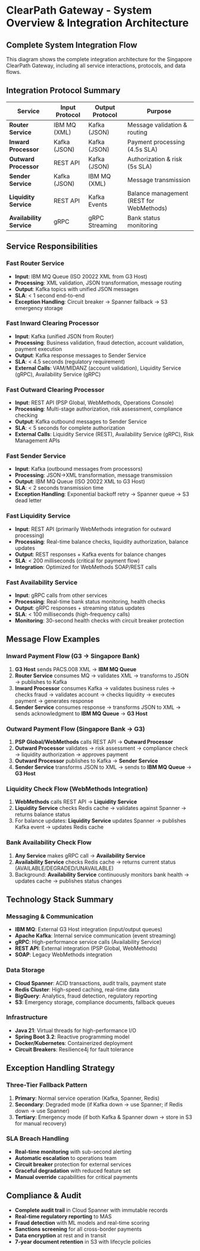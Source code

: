 # ClearPath Gateway - System Overview & Integration Architecture

## Complete System Integration Flow

This diagram shows the complete integration architecture for the Singapore ClearPath Gateway, including all service interactions, protocols, and data flows.

## Integration Protocol Summary

| Service | Input Protocol | Output Protocol | Purpose |
|---------|---------------|----------------|---------|
| **Router Service** | IBM MQ (XML) | Kafka (JSON) | Message validation & routing |
| **Inward Processor** | Kafka (JSON) | Kafka (JSON) | Payment processing (4.5s SLA) |
| **Outward Processor** | REST API | Kafka (JSON) | Authorization & risk (5s SLA) |
| **Sender Service** | Kafka (JSON) | IBM MQ (XML) | Message transmission |
| **Liquidity Service** | REST API | Kafka Events | Balance management (REST for WebMethods) |
| **Availability Service** | gRPC | gRPC Streaming | Bank status monitoring |

## Service Responsibilities

### Fast Router Service
- **Input**: IBM MQ Queue (ISO 20022 XML from G3 Host)
- **Processing**: XML validation, JSON transformation, message routing
- **Output**: Kafka topics with unified JSON messages
- **SLA**: < 1 second end-to-end
- **Exception Handling**: Circuit breaker → Spanner fallback → S3 emergency storage

### Fast Inward Clearing Processor  
- **Input**: Kafka (unified JSON from Router)
- **Processing**: Business validation, fraud detection, account validation, payment execution
- **Output**: Kafka response messages to Sender Service
- **SLA**: < 4.5 seconds (regulatory requirement)
- **External Calls**: VAM/MIDANZ (account validation), Liquidity Service (gRPC), Availability Service (gRPC)

### Fast Outward Clearing Processor
- **Input**: REST API (PSP Global, WebMethods, Operations Console)
- **Processing**: Multi-stage authorization, risk assessment, compliance checking
- **Output**: Kafka outbound messages to Sender Service  
- **SLA**: < 5 seconds for complete authorization
- **External Calls**: Liquidity Service (REST), Availability Service (gRPC), Risk Management APIs

### Fast Sender Service
- **Input**: Kafka (outbound messages from processors)
- **Processing**: JSON→XML transformation, message transmission
- **Output**: IBM MQ Queue (ISO 20022 XML to G3 Host)
- **SLA**: < 2 seconds transmission time
- **Exception Handling**: Exponential backoff retry → Spanner queue → S3 dead letter

### Fast Liquidity Service
- **Input**: REST API (primarily WebMethods integration for outward processing)
- **Processing**: Real-time balance checks, liquidity authorization, balance updates
- **Output**: REST responses + Kafka events for balance changes
- **SLA**: < 200 milliseconds (critical for payment flow)
- **Integration**: Optimized for WebMethods SOAP/REST calls

### Fast Availability Service
- **Input**: gRPC calls from other services
- **Processing**: Real-time bank status monitoring, health checks
- **Output**: gRPC responses + streaming status updates
- **SLA**: < 100 milliseconds (high-frequency calls)
- **Monitoring**: 30-second health checks with circuit breaker protection

## Message Flow Examples

### Inward Payment Flow (G3 → Singapore Bank)
1. **G3 Host** sends PACS.008 XML → **IBM MQ Queue**
2. **Router Service** consumes MQ → validates XML → transforms to JSON → publishes to Kafka
3. **Inward Processor** consumes Kafka → validates business rules → checks fraud → validates account → checks liquidity → executes payment → generates response
4. **Sender Service** consumes response → transforms JSON to XML → sends acknowledgment to **IBM MQ Queue** → **G3 Host**

### Outward Payment Flow (Singapore Bank → G3)
1. **PSP Global/WebMethods** calls REST API → **Outward Processor**
2. **Outward Processor** validates → risk assessment → compliance check → liquidity authorization → approves payment
3. **Outward Processor** publishes to Kafka → **Sender Service**
4. **Sender Service** transforms JSON to XML → sends to **IBM MQ Queue** → **G3 Host**

### Liquidity Check Flow (WebMethods Integration)
1. **WebMethods** calls REST API → **Liquidity Service**
2. **Liquidity Service** checks Redis cache → validates against Spanner → returns balance status
3. For balance updates: **Liquidity Service** updates Spanner → publishes Kafka event → updates Redis cache

### Bank Availability Check Flow
1. **Any Service** makes gRPC call → **Availability Service**
2. **Availability Service** checks Redis cache → returns current status (AVAILABLE/DEGRADED/UNAVAILABLE)
3. Background: **Availability Service** continuously monitors bank health → updates cache → publishes status changes

## Technology Stack Summary

### Messaging & Communication
- **IBM MQ**: External G3 Host integration (input/output queues)
- **Apache Kafka**: Internal service communication (event streaming)
- **gRPC**: High-performance service calls (Availability Service)
- **REST API**: External integration (PSP Global, WebMethods)
- **SOAP**: Legacy WebMethods integration

### Data Storage
- **Cloud Spanner**: ACID transactions, audit trails, payment state
- **Redis Cluster**: High-speed caching, real-time data
- **BigQuery**: Analytics, fraud detection, regulatory reporting
- **S3**: Emergency storage, compliance documents, fallback queues

### Infrastructure
- **Java 21**: Virtual threads for high-performance I/O
- **Spring Boot 3.2**: Reactive programming model
- **Docker/Kubernetes**: Containerized deployment
- **Circuit Breakers**: Resilience4j for fault tolerance

## Exception Handling Strategy

### Three-Tier Fallback Pattern
1. **Primary**: Normal service operation (Kafka, Spanner, Redis)
2. **Secondary**: Degraded mode (if Kafka down → use Spanner; if Redis down → use Spanner)
3. **Tertiary**: Emergency mode (if both Kafka & Spanner down → store in S3 for manual recovery)

### SLA Breach Handling
- **Real-time monitoring** with sub-second alerting
- **Automatic escalation** to operations team
- **Circuit breaker** protection for external services
- **Graceful degradation** with reduced feature set
- **Manual override** capabilities for critical payments

## Compliance & Audit
- **Complete audit trail** in Cloud Spanner with immutable records
- **Real-time regulatory reporting** to MAS
- **Fraud detection** with ML models and real-time scoring
- **Sanctions screening** for all cross-border payments
- **Data encryption** at rest and in transit
- **7-year document retention** in S3 with lifecycle policies